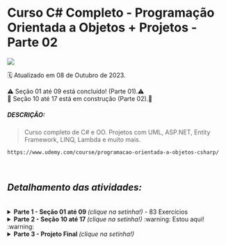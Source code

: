# Curso C# Completo - Programação Orientada a Objetos + Projetos - Parte 02
<img src="https://img.shields.io/static/v1?label=Nélio Alves&message=UDEMY&color=7159c1&style=for-the-badge"/>

:spiral_calendar: Atualizado em 08 de Outubro de 2023.

⚠️ Seção 01 até 09 está concluído! (Parte 01).⚠️<br>
:construction: Seção 10 até 17 está em construção (Parte 02).:construction:<br>

##### DESCRIÇÃO:

>Curso completo de C# e OO. Projetos com UML, ASP.NET, Entity Framework, LINQ, Lambda e muito mais.

```bash
https://www.udemy.com/course/programacao-orientada-a-objetos-csharp/
```
<br>

## <i> Detalhamento das atividades: </i>
<br>
<details>
  <summary> <b> Parte 1 - Seção 01 até 09 </b> <i>(clique na setinha!)</i> - 83 Exercícios </summary><br>

*Repositório Parte 1 - Branch master*

```bash
https://github.com/nataliasouza/pratica-poo-csharp
```
<br>
  
Seção 1. Apresentação do curso e orientações.

Seção 2. Introdução a C# e .Net.

Seção 3. Recapitulação de Lógica de Programação. 

Seção 4. Classes, atributos, Métodos, Membros Estáticos. 

Seção 5. Construtores, Palavra This, Sobrecarga, Encapsulamento.

Seção 6. Comportamento de mémoria, Arrays, Listas. 

Seção 7. Tópicos especiais em C# - Parte 1. 

Seção 8. Nivelamento Git e Github. 

Seção 9. Enumerações e composição. 

<br>

</details>

<details>
  <summary> <b> Parte 2 - Seção 10 até 17 </b> <i>(clique na setinha!)</i> :warning: Estou aqui! :warning:</summary><br>

*Repositório Parte 2 - Branch master*

```bash
https://github.com/nataliasouza/pratica-poo-csharp-parte02
```
<br>

Seção 10. Herança e Polimorfismo. 

Seção 11. Tratamento de Exceções.

Seção 12. Projeto: Sistema de Jogo de Xadrez.

*Branch master*

```bash
https://github.com/nataliasouza/chess-game
```
<br>

Seção 13. Trabalhando com arquivos.  

Seção 14. Interfaces.

Seção 15. Generics, Set, Dictionary. :construction: Em desenvolvimento :construction:

Seção 16. Tópicos especiais em C# - Parte 2.

Seção 17. Expressões Lambda, Delegates, LINQ.

<br>

</details>

<details>
  <summary> <b> Parte 3 - Projeto Final </b> <i>(clique na setinha!)</i> </summary><br>

Seção 18. Projeto: Sistema Web com ASP .NET Core MVC e EF.

*Repositório Parte 3 - Branch master* (Em Andamento)

```bash
https://github.com/nataliasouza/mysalles
```
<br>

</details>
<br>
